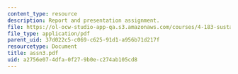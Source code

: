 ```yaml
---
content_type: resource
description: Report and presentation assignment.
file: https://ol-ocw-studio-app-qa.s3.amazonaws.com/courses/4-183-sustainable-design-and-technology-research-workshop-spring-2004/a2756e074dfa0f279b0ec274ab105cd8_assn3.pdf
file_type: application/pdf
parent_uid: 37d022c5-c069-c625-91d1-a956b71d217f
resourcetype: Document
title: assn3.pdf
uid: a2756e07-4dfa-0f27-9b0e-c274ab105cd8
---
```

